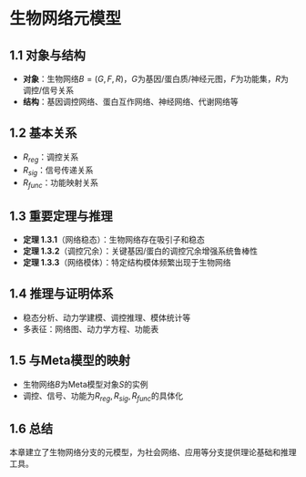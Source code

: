 # 生物网络元模型

## 1.1 对象与结构

- **对象**：生物网络$B=(G, F, R)$，$G$为基因/蛋白质/神经元图，$F$为功能集，$R$为调控/信号关系
- **结构**：基因调控网络、蛋白互作网络、神经网络、代谢网络等

## 1.2 基本关系

- $R_{reg}$：调控关系
- $R_{sig}$：信号传递关系
- $R_{func}$：功能映射关系

## 1.3 重要定理与推理

- **定理 1.3.1**（网络稳态）：生物网络存在吸引子和稳态
- **定理 1.3.2**（调控冗余）：关键基因/蛋白的调控冗余增强系统鲁棒性
- **定理 1.3.3**（网络模体）：特定结构模体频繁出现于生物网络

## 1.4 推理与证明体系

- 稳态分析、动力学建模、调控推理、模体统计等
- 多表征：网络图、动力学方程、功能表

## 1.5 与Meta模型的映射

- 生物网络$B$为Meta模型对象$S$的实例
- 调控、信号、功能为$R_{reg},R_{sig},R_{func}$的具体化

## 1.6 总结

本章建立了生物网络分支的元模型，为社会网络、应用等分支提供理论基础和推理工具。
